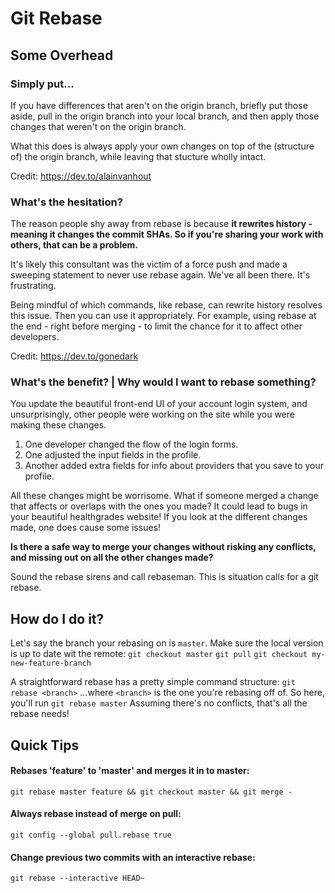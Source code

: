 # Git Rebase

## Some Overhead

### Simply put...

If you have differences that aren't on the origin branch, briefly put those aside, pull in the origin branch into your local branch, and then apply those changes that weren't on the origin branch. 

What this does is always apply your own changes on top of the (structure of) the origin branch, while leaving that stucture wholly intact.

Credit: https://dev.to/alainvanhout

### What's the hesitation?

The reason people shy away from rebase is because **it rewrites history - meaning it changes the commit SHAs. So if you're sharing your work with others, that can be a problem.**

It's likely this consultant was the victim of a force push and made a sweeping statement to never use rebase again. We've all been there. It's frustrating.

Being mindful of which commands, like rebase, can rewrite history resolves this issue. Then you can use it appropriately. For example, using rebase at the end - right before merging - to limit the chance for it to affect other developers.

Credit: https://dev.to/gonedark

### What's the benefit? | Why would I want to rebase something?

You update the beautiful front-end UI of your account login system, and unsurprisingly, other people were working on the site while you were making these changes.

1. One developer changed the flow of the login forms.
2. One adjusted the input fields in the profile.
3. Another added extra fields for info about providers that you save to your profile.

All these changes might be worrisome. What if someone merged a change that affects or overlaps with the ones you made? It could lead to bugs in your beautiful healthgrades website! If you look at the different changes made, one does cause some issues! 

**Is there a safe way to merge your changes without risking any conflicts, and missing out on all the other changes made?**

Sound the rebase sirens and call rebaseman. This is situation calls for a git rebase.

## How do I do it?

Let's say the branch your rebasing on is `master`. Make sure the local version is up to date wit the remote: 
`git checkout master`
`git pull`
`git checkout my-new-feature-branch`

A straightforward rebase has a pretty simple command structure: 
`git rebase <branch>` 
...where `<branch>` is the one you're rebasing off of. 
So here, you'll run 
`git rebase master` 
Assuming there's no conflicts, that's all the rebase needs!

## Quick Tips

#### Rebases 'feature' to 'master' and merges it in to master:
`git rebase master feature && git checkout master && git merge -`

#### Always rebase instead of merge on pull:
`git config --global pull.rebase true`

#### Change previous two commits with an interactive rebase:
`git rebase --interactive HEAD~`
